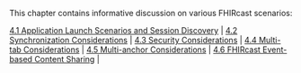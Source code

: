 This chapter contains informative discussion on various FHIRcast scenarios:

[4.1 Application Launch Scenarios and Session Discovery](4-1-launch-scenarios.html) |
[4.2 Synchronization Considerations](4-2-sync-considerations.html) |
[4.3 Security Considerations](4-3-security-considerations.html) |
[4.4 Multi-tab Considerations](4-4-multitab-considerations.html) |
[4.5 Multi-anchor Considerations](4-5-multi-anchor-considerations.html) |
[4.6 FHIRcast Event-based Content Sharing](4-6-fhircast-event-content-sharing.html) |
